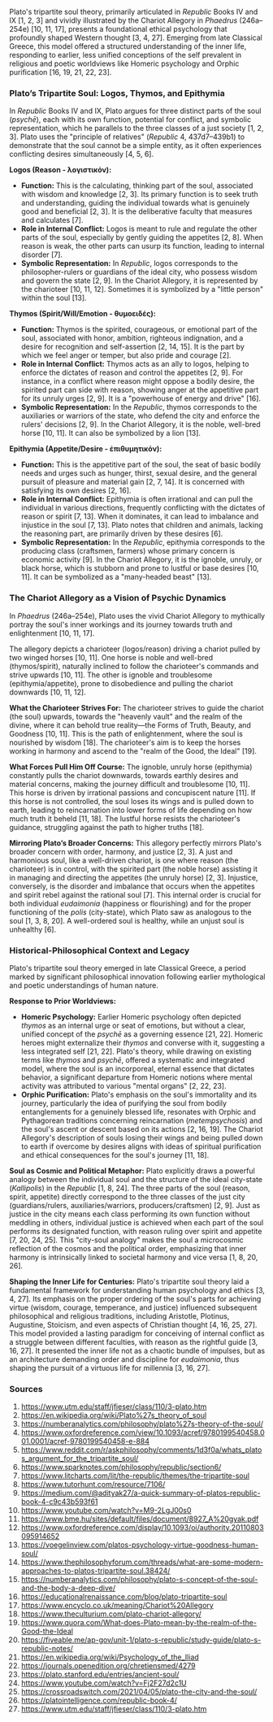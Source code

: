 Plato's tripartite soul theory, primarily articulated in *Republic* Books IV and IX [1, 2, 3] and vividly illustrated by the Chariot Allegory in *Phaedrus* (246a–254e) [10, 11, 17], presents a foundational ethical psychology that profoundly shaped Western thought [3, 4, 27]. Emerging from late Classical Greece, this model offered a structured understanding of the inner life, responding to earlier, less unified conceptions of the self prevalent in religious and poetic worldviews like Homeric psychology and Orphic purification [16, 19, 21, 22, 23].

### Plato’s Tripartite Soul: Logos, Thymos, and Epithymia

In *Republic* Books IV and IX, Plato argues for three distinct parts of the soul (*psychē*), each with its own function, potential for conflict, and symbolic representation, which he parallels to the three classes of a just society [1, 2, 3]. Plato uses the "principle of relatives" (*Republic* 4, 437d7–439b1) to demonstrate that the soul cannot be a simple entity, as it often experiences conflicting desires simultaneously [4, 5, 6].

**Logos (Reason - λογιστικόν):**
*   **Function:** This is the calculating, thinking part of the soul, associated with wisdom and knowledge [2, 3]. Its primary function is to seek truth and understanding, guiding the individual towards what is genuinely good and beneficial [2, 3]. It is the deliberative faculty that measures and calculates [7].
*   **Role in Internal Conflict:** Logos is meant to rule and regulate the other parts of the soul, especially by gently guiding the appetites [2, 8]. When reason is weak, the other parts can usurp its function, leading to internal disorder [7].
*   **Symbolic Representation:** In *Republic*, logos corresponds to the philosopher-rulers or guardians of the ideal city, who possess wisdom and govern the state [2, 9]. In the Chariot Allegory, it is represented by the charioteer [10, 11, 12]. Sometimes it is symbolized by a "little person" within the soul [13].

**Thymos (Spirit/Will/Emotion - θυμοειδές):**
*   **Function:** Thymos is the spirited, courageous, or emotional part of the soul, associated with honor, ambition, righteous indignation, and a desire for recognition and self-assertion [2, 14, 15]. It is the part by which we feel anger or temper, but also pride and courage [2].
*   **Role in Internal Conflict:** Thymos acts as an ally to logos, helping to enforce the dictates of reason and control the appetites [2, 9]. For instance, in a conflict where reason might oppose a bodily desire, the spirited part can side with reason, showing anger at the appetitive part for its unruly urges [2, 9]. It is a "powerhouse of energy and drive" [16].
*   **Symbolic Representation:** In the *Republic*, thymos corresponds to the auxiliaries or warriors of the state, who defend the city and enforce the rulers' decisions [2, 9]. In the Chariot Allegory, it is the noble, well-bred horse [10, 11]. It can also be symbolized by a lion [13].

**Epithymia (Appetite/Desire - ἐπιθυμητικόν):**
*   **Function:** This is the appetitive part of the soul, the seat of basic bodily needs and urges such as hunger, thirst, sexual desire, and the general pursuit of pleasure and material gain [2, 7, 14]. It is concerned with satisfying its own desires [2, 16].
*   **Role in Internal Conflict:** Epithymia is often irrational and can pull the individual in various directions, frequently conflicting with the dictates of reason or spirit [7, 13]. When it dominates, it can lead to imbalance and injustice in the soul [7, 13]. Plato notes that children and animals, lacking the reasoning part, are primarily driven by these desires [6].
*   **Symbolic Representation:** In the *Republic*, epithymia corresponds to the producing class (craftsmen, farmers) whose primary concern is economic activity [9]. In the Chariot Allegory, it is the ignoble, unruly, or black horse, which is stubborn and prone to lustful or base desires [10, 11]. It can be symbolized as a "many-headed beast" [13].

### The Chariot Allegory as a Vision of Psychic Dynamics

In *Phaedrus* (246a–254e), Plato uses the vivid Chariot Allegory to mythically portray the soul's inner workings and its journey towards truth and enlightenment [10, 11, 17].

The allegory depicts a charioteer (logos/reason) driving a chariot pulled by two winged horses [10, 11]. One horse is noble and well-bred (thymos/spirit), naturally inclined to follow the charioteer's commands and strive upwards [10, 11]. The other is ignoble and troublesome (epithymia/appetite), prone to disobedience and pulling the chariot downwards [10, 11, 12].

**What the Charioteer Strives For:** The charioteer strives to guide the chariot (the soul) upwards, towards the "heavenly vault" and the realm of the divine, where it can behold true reality—the Forms of Truth, Beauty, and Goodness [10, 11]. This is the path of enlightenment, where the soul is nourished by wisdom [18]. The charioteer's aim is to keep the horses working in harmony and ascend to the "realm of the Good, the Ideal" [19].

**What Forces Pull Him Off Course:** The ignoble, unruly horse (epithymia) constantly pulls the chariot downwards, towards earthly desires and material concerns, making the journey difficult and troublesome [10, 11]. This horse is driven by irrational passions and concupiscent nature [11]. If this horse is not controlled, the soul loses its wings and is pulled down to earth, leading to reincarnation into lower forms of life depending on how much truth it beheld [11, 18]. The lustful horse resists the charioteer's guidance, struggling against the path to higher truths [18].

**Mirroring Plato’s Broader Concerns:** This allegory perfectly mirrors Plato's broader concern with order, harmony, and justice [2, 3]. A just and harmonious soul, like a well-driven chariot, is one where reason (the charioteer) is in control, with the spirited part (the noble horse) assisting it in managing and directing the appetites (the unruly horse) [2, 3]. Injustice, conversely, is the disorder and imbalance that occurs when the appetites and spirit rebel against the rational soul [7]. This internal order is crucial for both individual *eudaimonia* (happiness or flourishing) and for the proper functioning of the *polis* (city-state), which Plato saw as analogous to the soul [1, 3, 8, 20]. A well-ordered soul is healthy, while an unjust soul is unhealthy [6].

### Historical-Philosophical Context and Legacy

Plato's tripartite soul theory emerged in late Classical Greece, a period marked by significant philosophical innovation following earlier mythological and poetic understandings of human nature.

**Response to Prior Worldviews:**
*   **Homeric Psychology:** Earlier Homeric psychology often depicted *thymos* as an internal urge or seat of emotions, but without a clear, unified concept of the *psychē* as a governing essence [21, 22]. Homeric heroes might externalize their *thymos* and converse with it, suggesting a less integrated self [21, 22]. Plato's theory, while drawing on existing terms like *thymos* and *psychē*, offered a systematic and integrated model, where the soul is an incorporeal, eternal essence that dictates behavior, a significant departure from Homeric notions where mental activity was attributed to various "mental organs" [2, 22, 23].
*   **Orphic Purification:** Plato's emphasis on the soul's immortality and its journey, particularly the idea of purifying the soul from bodily entanglements for a genuinely blessed life, resonates with Orphic and Pythagorean traditions concerning reincarnation (*metempsychosis*) and the soul's ascent or descent based on its actions [2, 16, 19]. The Chariot Allegory's description of souls losing their wings and being pulled down to earth if overcome by desires aligns with ideas of spiritual purification and ethical consequences for the soul's journey [11, 18].

**Soul as Cosmic and Political Metaphor:** Plato explicitly draws a powerful analogy between the individual soul and the structure of the ideal city-state (*Kallipolis*) in the *Republic* [1, 8, 24]. The three parts of the soul (reason, spirit, appetite) directly correspond to the three classes of the just city (guardians/rulers, auxiliaries/warriors, producers/craftsmen) [2, 9]. Just as justice in the city means each class performing its own function without meddling in others, individual justice is achieved when each part of the soul performs its designated function, with reason ruling over spirit and appetite [7, 20, 24, 25]. This "city-soul analogy" makes the soul a microcosmic reflection of the cosmos and the political order, emphasizing that inner harmony is intrinsically linked to societal harmony and vice versa [1, 8, 20, 26].

**Shaping the Inner Life for Centuries:** Plato's tripartite soul theory laid a fundamental framework for understanding human psychology and ethics [3, 4, 27]. Its emphasis on the proper ordering of the soul's parts for achieving virtue (wisdom, courage, temperance, and justice) influenced subsequent philosophical and religious traditions, including Aristotle, Plotinus, Augustine, Stoicism, and even aspects of Christian thought [4, 16, 25, 27]. This model provided a lasting paradigm for conceiving of internal conflict as a struggle between different faculties, with reason as the rightful guide [3, 16, 27]. It presented the inner life not as a chaotic bundle of impulses, but as an architecture demanding order and discipline for *eudaimonia*, thus shaping the pursuit of a virtuous life for millennia [3, 16, 27].

### Sources

1.  https://www.utm.edu/staff/jfieser/class/110/3-plato.htm
2.  https://en.wikipedia.org/wiki/Plato%27s_theory_of_soul
3.  https://numberanalytics.com/philosophy/plato%27s-theory-of-the-soul/
4.  https://www.oxfordreference.com/view/10.1093/acref/9780199540458.001.0001/acref-9780199540458-e-884
5.  https://www.reddit.com/r/askphilosophy/comments/1d3f0a/whats_platos_argument_for_the_tripartite_soul/
6.  https://www.sparknotes.com/philosophy/republic/section6/
7.  https://www.litcharts.com/lit/the-republic/themes/the-tripartite-soul
8.  https://www.tutorhunt.com/resource/7106/
9.  https://medium.com/@adityak27/a-quick-summary-of-platos-republic-book-4-c9c43b593f61
10. https://www.youtube.com/watch?v=M9-2LgJ00s0
11. https://www.bme.hu/sites/default/files/document/8927_A%20gyak.pdf
12. https://www.oxfordreference.com/display/10.1093/oi/authority.20110803095914652
13. https://voegelinview.com/platos-psychology-virtue-goodness-human-soul/
14. https://www.thephilosophyforum.com/threads/what-are-some-modern-approaches-to-platos-tripartite-soul.38424/
15. https://numberanalytics.com/philosophy/plato-s-concept-of-the-soul-and-the-body-a-deep-dive/
16. https://educationalrenaissance.com/blog/plato-tripartite-soul
17. https://www.encyclo.co.uk/meaning/Chariot%20Allegory
18. https://www.theculturium.com/plato-chariot-allegory/
19. https://www.quora.com/What-does-Plato-mean-by-the-realm-of-the-Good-the-Ideal
20. https://fiveable.me/ap-gov/unit-1/plato-s-republic/study-guide/plato-s-republic-notes/
21. https://en.wikipedia.org/wiki/Psychology_of_the_Iliad
22. https://journals.openedition.org/chretiensmed/4279
23. https://plato.stanford.edu/entries/ancient-soul/
24. https://www.youtube.com/watch?v=Fj2F27d2c1U
25. https://crossroadswitch.com/2021/04/05/plato-the-city-and-the-soul/
26. https://platointelligence.com/republic-book-4/
27. https://www.utm.edu/staff/jfieser/class/110/3-plato.htm
